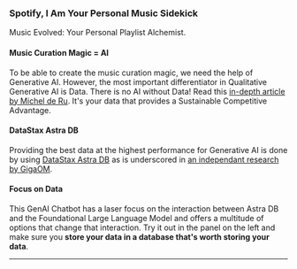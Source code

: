 ### Spotify, I Am Your Personal Music Sidekick
Music Evolved: Your Personal Playlist Alchemist.

#### Music Curation Magic = AI 
To be able to create the music curation magic, we need the help of Generative AI. 
However, the most important differentiator in Qualitative Generative AI is Data. There is no AI without Data! Read this [in-depth article by Michel de Ru](https://docs.google.com/document/d/1HKc5sGosR2_SilxJ4aDqU9FxqtpNlkrtB70SybmEQ4A/edit#heading=h.wak20xcv3doz). It's your data that provides a Sustainable Competitive Advantage.

#### DataStax Astra DB
Providing the best data at the highest performance for Generative AI is done by using [DataStax Astra DB](https://db.new) as is underscored in [an independant research by GigaOM](https://www.datastax.com/resources/report/gigaom-study-vector-databases-compared).

#### Focus on Data
This GenAI Chatbot has a laser focus on the interaction between Astra DB and the Foundational Large Language Model and offers a multitude of options that change that interaction. Try it out in the panel on the left and make sure you **store your data in a database that's worth storing your data**.

---
